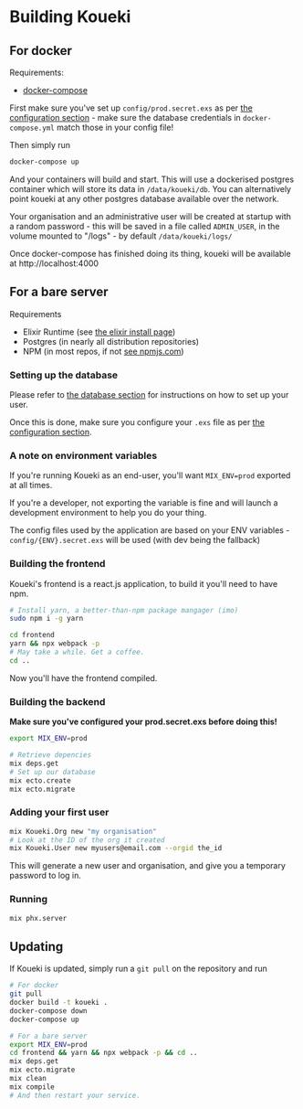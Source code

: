 # Building Koueki

## For docker

Requirements:
- [docker-compose](https://docs.docker.com/compose/install/)

First make sure you've set up `config/prod.secret.exs` as per
[the configuration section](./CONFIG.md) - make sure the database
credentials in `docker-compose.yml` match those in your config file!

Then simply run 

```bash
docker-compose up
```

And your containers will build and start. This will use a dockerised postgres
container which will store its data in `/data/koueki/db`. You can alternatively
point koueki at any other postgres database available over the network.

Your organisation and an administrative user will be created at startup with a random 
password - this will be saved in a file called `ADMIN_USER`, in the 
volume mounted to "/logs" - by default `/data/koueki/logs/`

Once docker-compose has finished doing its thing, koueki will be available at
http://localhost:4000

## For a bare server

Requirements
- Elixir Runtime (see [the elixir install page](https://elixir-lang.org/install.html))
- Postgres (in nearly all distribution repositories)
- NPM (in most repos, if not [see npmjs.com](https://www.npmjs.com/get-npm))

### Setting up the database

Please refer to [the database section](./DATABASE.md) for instructions on
how to set up your user.

Once this is done, make sure you configure your `.exs` file as per [the configuration section](./CONFIG.md).

### A note on environment variables

If you're running Koueki as an end-user, you'll want `MIX_ENV=prod` exported
at all times.

If you're a developer, not exporting the variable is fine and will launch
a development environment to help you do your thing.

The config files used by the application are based on your ENV variables -
`config/{ENV}.secret.exs` will be used (with dev being the fallback)


### Building the frontend

Koueki's frontend is a react.js application, to build it you'll need to
have npm.

```bash
# Install yarn, a better-than-npm package mangager (imo)
sudo npm i -g yarn

cd frontend
yarn && npx webpack -p 
# May take a while. Get a coffee.
cd ..
```

Now you'll have the frontend compiled.

### Building the backend

**Make sure you've configured your prod.secret.exs before doing this!**

```bash
export MIX_ENV=prod

# Retrieve depencies
mix deps.get
# Set up our database
mix ecto.create
mix ecto.migrate
```

### Adding your first user

```bash
mix Koueki.Org new "my organisation"
# Look at the ID of the org it created
mix Koueki.User new myusers@email.com --orgid the_id
```

This will generate a new user and organisation, and give you a temporary password
to log in.

### Running

```bash
mix phx.server
```

## Updating

If Koueki is updated, simply run a `git pull` on the repository and run

```bash
# For docker
git pull
docker build -t koueki .
docker-compose down
docker-compose up

# For a bare server
export MIX_ENV=prod
cd frontend && yarn && npx webpack -p && cd ..
mix deps.get
mix ecto.migrate
mix clean
mix compile
# And then restart your service.
```
